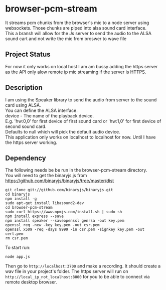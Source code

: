 # browser-pcm-stream

It streams pcm chunks from the browser's mic to a node server using websockets. Those chunks are piped into alsa sound card interface.<br>
This a bransh will allow for the Js server to send the audio to the ALSA sound cart and not write the mic from broswer to wave file<br>
## Project Status
For now it only works on local host I am am bussy adding the https server as the API only alow remote ip mic streaming if the server is HTTPS.<br>
## Description
I am using the Speaker library to send the audio from server to the sound card using ALSA.<br>
You can define the ALSA interface.<br>
device - The name of the playback device.<br> 
E.g. 'hw:0,0' for first device of first sound card or 'hw:1,0' for first device of second sound card.<br> 
Defaults to null which will pick the default audio device.<br>
This application only works on localhost to localhost for now. Until I have the https server working.
## Dependency
The following needs be be run in the browser-pcm-stream directory.<br>
You will need to get the binaryjs.js from https://github.com/binaryjs/binaryjs/tree/master/dist

    git clone git://github.com/binaryjs/binaryjs.git
    cd binaryjs
    npm install -g
    sudo apt-get install libasound2-dev
    cd browser-pcm-stream
    sudo curl https://www.npmjs.com/install.sh | sudo sh
    npm install express --save
    npm install speaker --saveopenssl genrsa -out key.pem
    openssl req -new -key key.pem -out csr.pem
    openssl x509 -req -days 9999 -in csr.pem -signkey key.pem -out cert.pem
    rm csr.pem

To start run:

    node app.js

Then go to `http://localhost:3700` and make a recording. It should create a wav file in your project's folder.
The https server will run on `http://local_ip_not_localhost:8000` for you to be able to connect via remote desktop browser.
